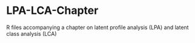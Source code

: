 # LPA-LCA-Chapter
R files accompanying a chapter on latent profile analysis (LPA) and latent class analysis (LCA)
